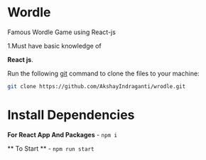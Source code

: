 # Wordle

Famous Wordle Game using React-js

1.Must have basic knowledge of

**React js**.

Run the following [git](https://git-scm.com/downloads) command to clone the files to your machine:

```bash
git clone https://github.com/AkshayIndraganti/wrodle.git
```

# Install Dependencies

**For React App And Packages** - `npm i`

** To Start ** - `npm run start `
